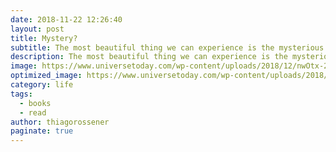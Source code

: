 ```yaml
---
date: 2018-11-22 12:26:40
layout: post
title: Mystery?
subtitle: The most beautiful thing we can experience is the mysterious. It is the source of all true art and science.
description: The most beautiful thing we can experience is the mysterious. It is the source of all true art and science. He to whom the emotion is a stranger, who can no longer pause to wonder and stand wrapped in awe, is as good as dead; his eyes are closed.
image: https://www.universetoday.com/wp-content/uploads/2018/12/nwOtx-2000x1200.jpg
optimized_image: https://www.universetoday.com/wp-content/uploads/2018/12/nwOtx-2000x1200.jpg
category: life
tags:
  - books
  - read
author: thiagorossener
paginate: true
---
```


